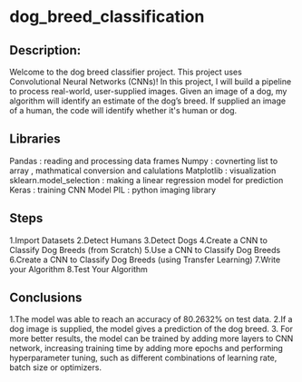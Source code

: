 # dog_breed_classification

## Description:
Welcome to the dog breed classifier project. This project uses Convolutional Neural Networks (CNNs)! In this project, I will  build a pipeline to process real-world, user-supplied images. Given an image of a dog, my algorithm will identify an estimate of the dog’s breed. If supplied an image of a human, the code will identify whether it's human or dog.

## Libraries
Pandas : reading and processing data frames
Numpy : covnerting list to array , mathmatical conversion and calulations
Matplotlib : visualization 
sklearn.model_selection : making a linear regression model for prediction
Keras : training CNN Model
PIL : python imaging library

## Steps
1.Import Datasets
2.Detect Humans
3.Detect Dogs
4.Create a CNN to Classify Dog Breeds (from Scratch)
5.Use a CNN to Classify Dog Breeds
6.Create a CNN to Classify Dog Breeds (using Transfer Learning)
7.Write your Algorithm
8.Test Your Algorithm

## Conclusions
1.The model was able to reach an accuracy of 80.2632% on test data.
2.If a dog image is supplied, the model gives a prediction of the dog breed.
3. For more better results, the model can be trained by adding more layers to CNN network, increasing training time by adding more epochs and performing hyperparameter tuning, such as different combinations of learning rate, batch size or optimizers.
